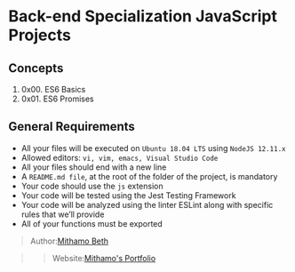 # Back-end Specialization JavaScript Projects

## Concepts
1. 0x00. ES6 Basics
2. 0x01. ES6 Promises

## General Requirements
* All your files will be executed on `Ubuntu 18.04 LTS` using `NodeJS 12.11.x`
* Allowed editors: `vi, vim, emacs, Visual Studio Code`
* All your files should end with a new line
* A `README.md file`, at the root of the folder of the project, is mandatory
* Your code should use the `js` extension
* Your code will be tested using the Jest Testing Framework
* Your code will be analyzed using the linter ESLint along with specific rules that we’ll provide
* All of your functions must be exported



> Author:[Mithamo Beth](https://github.com/Mythamor) 

> > Website:[Mithamo's Portfolio](https://www.mithamo.tech)
